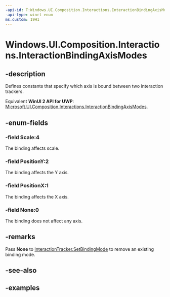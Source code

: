```yaml
---
-api-id: T:Windows.UI.Composition.Interactions.InteractionBindingAxisModes
-api-type: winrt enum
ms.custom: 19H1
---
```


<!-- Enumeration syntax.
public enum InteractionBindingAxisModes : uint 
-->

# Windows.UI.Composition.Interactions.InteractionBindingAxisModes

## -description

Defines constants that specify which axis is bound between two interaction trackers.

Equivalent **WinUI 2 API for UWP**: [Microsoft.UI.Composition.Interactions.InteractionBindingAxisModes](/windows/winui/api/microsoft.ui.composition.interactions.interactionbindingaxismodes).

## -enum-fields
### -field Scale:4

The binding affects scale.

### -field PositionY:2

The binding affects the Y axis.

### -field PositionX:1

The binding affects the X axis.

### -field None:0

The binding does not affect any axis.

## -remarks

Pass **None** to [InteractionTracker.SetBindingMode](interactiontracker_setbindingmode_301005309.md) to remove an existing binding mode.

## -see-also

## -examples

